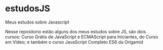 # estudosJS
Meus estudos sobre Javascript 

Nesse repositorio estão alguns dos meus estudos sobre JS, são dois cursos: Curso Grátis de JavaScript e ECMAScript para Iniciantes, do Curso em Video; e também o curso JavaScript Completo ES6 da Origamid
